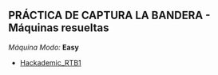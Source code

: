 ## PRÁCTICA DE CAPTURA LA BANDERA - Máquinas resueltas

*Máquina Modo:* **Easy**
- <a href="https://github.com/R3LI4NT/ctf-practica/blob/main/Maquinas-Easy/Hackademic_RTB1.md" target="_blank">Hackademic_RTB1</a>
